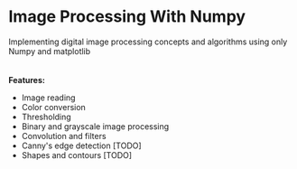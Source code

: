 # Image Processing With Numpy
Implementing digital image processing concepts and algorithms using only Numpy and matplotlib\
\
\
**Features:**
- Image reading
- Color conversion
- Thresholding
- Binary and grayscale image processing
- Convolution and filters
- Canny's edge detection [TODO]
- Shapes and contours [TODO]
